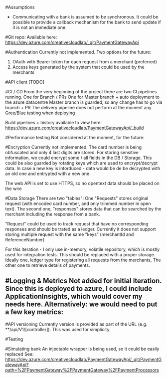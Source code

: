 #Assumptions
- Communicating with a bank is assumed to be synchronous. It could be possible to provide a callback mechanism for the bank to send update if it is not an immediate one.


#Git repo:
Available here: https://dev.azure.com/creativecloudlab/_git/PaymentGatewayApi

#Authentication
Currently not implemented.
Two options for the future:
1. OAuth with Bearer token for each request from a merchant (preferred)
2. Access keys generated by the system that could be used by the merchants

#API client
[TODO]

#CI / CD
From the very beginning of the project there are two CI pipelines running.
One for Branch / PRs
One for Master branch + auto deployment to the azure datacentre
Master branch is guarded, so any change has to go via branch + PR
The delivery pipeline does not perform at the moment any Gree/Blue testing when deploying

Build pipelines + history available to view here: https://dev.azure.com/creativecloudlab/PaymentGatewayApi/_build

#Performance testing
Not considered at the moment, for the future:

#Encryption
Currently not implemented. The card number is being obfuscated and only 4 last digits are stored.
For storing sensitive information, we could encrypt some / all fields in the DB / Storage.
This could be also guarded by rotating keys which are used to encrypt/decrypt data.
In case a new key is intorduced - data would be de be decrypted with an old one and entrypted with a new one.

The web API is set to use HTTPS, so no opentext data should be placed on the wire

#Data Storage
There are two "tables":
One "Requests" stores original request (with encoded card number, and only trimmed number in open text).
The second one, "responses" stores data that can be searched by the merchant including the response from a bank.

"Request" could be used to track request that have no corresponding responses and should be trated as a ledger.
Currently it does not support storing multiple request with the same "keys" (merchantId and ReferenceNumber)

For this iteration - I only use in-memory, volatile repository, which is mostly used for integration tests.
This should be replaced with a proper storage. Ideally one, ledger type for registering all requests from the merchants,
The other one to retrieve details of payments.

#Logging & Metrics
Not added for initial iteration. Since this is deployed to azure, I could include ApplicationInsights, which would cover my needs here.
Alternatively: we would need to put a few key metrics:
- 

#API versioning
Currently version is provided as part of the URL (e.g. **/api/V1/[controller]). This was used for simplicity.

#Testing

#Simulating bank
An injectable wrapper is being used, so it could be easily replaced
See: https://dev.azure.com/creativecloudlab/PaymentGatewayApi/_git/PaymentGatewayApi?path=%2FPaymentGateway%2FPaymentGateway%2FPaymentProcessors









